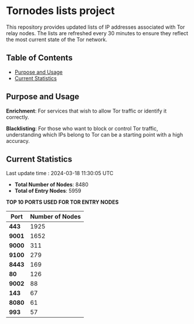 # Tornodes lists project

This repository provides updated lists of IP addresses associated with Tor relay nodes. The lists are refreshed every 30 minutes to ensure they reflect the most current state of the Tor network.

## Table of Contents

- [Purpose and Usage](#purpose-and-usage)
- [Current Statistics](#current-statistics)


## Purpose and Usage

**Enrichment**: For services that wish to allow Tor traffic or identify it correctly.

**Blacklisting**: For those who want to block or control Tor traffic, understanding which IPs belong to Tor can be a starting point with a high accuracy.

## Current Statistics

Last update time : 2024-03-18 11:30:05 UTC

- **Total Number of Nodes**: 8480
- **Total of Entry Nodes**: 5959

**TOP 10 PORTS USED FOR TOR ENTRY NODES**

| **Port** | **Number of Nodes** |
|------|-----------------|
| **443**   | 1925  |
| **9001**   | 1652  |
| **9000**   | 311  |
| **9100**   | 279  |
| **8443**   | 169  |
| **80**   | 126  |
| **9002**   | 88  |
| **143**   | 67  |
| **8080**   | 61  |
| **993**   | 57  |

